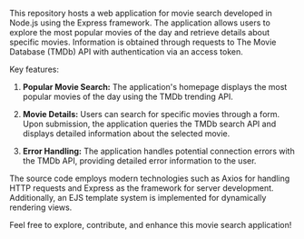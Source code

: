 This repository hosts a web application for movie search developed in Node.js using the Express framework. The application allows users to explore the most popular movies of the day and retrieve details about specific movies. Information is obtained through requests to The Movie Database (TMDb) API with authentication via an access token.

Key features:

1. **Popular Movie Search:** The application's homepage displays the most popular movies of the day using the TMDb trending API.

2. **Movie Details:** Users can search for specific movies through a form. Upon submission, the application queries the TMDb search API and displays detailed information about the selected movie.

3. **Error Handling:** The application handles potential connection errors with the TMDb API, providing detailed error information to the user.

The source code employs modern technologies such as Axios for handling HTTP requests and Express as the framework for server development. Additionally, an EJS template system is implemented for dynamically rendering views.

Feel free to explore, contribute, and enhance this movie search application!
